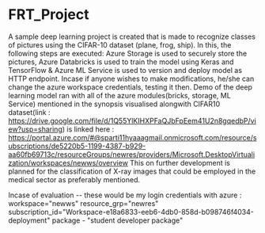 # FRT_Project
A sample deep learning project is created that is made to recognize classes of pictures using the CIFAR-10 dataset (plane, frog, ship). In this, the following steps are executed: Azure Storage is used to securely store the pictures, Azure Databricks is used to train the model using Keras and TensorFlow & Azure ML Service is used to version and deploy model as HTTP endpoint.
Incase if anyone wishes to make modifications, he/she can change the azure workspace credentials, testing it then.
Demo of the deep learning model ran with all of the azure modules(bricks, storage, ML Service) mentioned in the synopsis  visualised alongwith CIFAR10 dataset(link : https://drive.google.com/file/d/1Q55YlKIHXPFaQJbFpEem41U2n8gqedbP/view?usp=sharing) is linked here : https://portal.azure.com/#@sparti11hyaaagmail.onmicrosoft.com/resource/subscriptions/de5220b5-1199-4387-b929-aa60fb69713c/resourceGroups/newres/providers/Microsoft.DesktopVirtualization/workspaces/newws/overview
This on further development is planned for the classification of X-ray images that could be employed in the medical sector as preferably mentioned.

Incase of evaluation -- these would be my login credentials with azure :
workspace="newws"
resource_grp="newres"
subscription_id="Workspace-e18a6833-eeb6-4db0-858d-b098746f4034-deployment"
package  - "student developer package"
